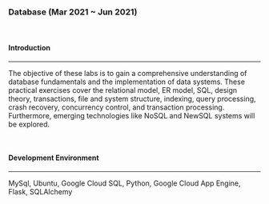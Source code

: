 ### **Database** (Mar 2021 ~ Jun 2021)

<br>

#### **Introduction**

---

The objective of these labs is to gain a comprehensive understanding of database fundamentals and the implementation of data systems. These practical exercises cover the relational model, ER model, SQL, design theory, transactions, file and system structure, indexing, query processing, crash recovery, concurrency control, and transaction processing. Furthermore, emerging technologies like NoSQL and NewSQL systems will be explored.

<br>

#### **Development Environment**

---

MySql, Ubuntu, Google Cloud SQL, Python, Google Cloud App Engine, Flask, SQLAlchemy
